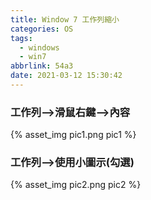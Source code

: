 ```yaml
---
title: Window 7 工作列縮小
categories: OS
tags:
  - windows
  - win7
abbrlink: 54a3
date: 2021-03-12 15:30:42
---
```


### 工作列-->滑鼠右鍵-->內容
<div style="width:500px">
	{% asset_img pic1.png pic1 %}
</div>
<!--more-->

### 工作列-->使用小圖示(勾選)
<div style="width:500px">
	{% asset_img pic2.png pic2 %}
</div>

